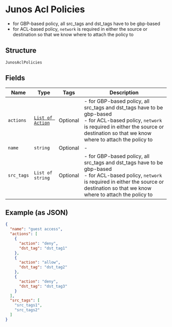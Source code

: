 
# Junos Acl Policies

- for GBP-based policy, all src_tags and dst_tags have to be gbp-based
- for ACL-based policy, `network` is required in either the source or destination so that we know where to attach the policy to

## Structure

`JunosAclPolicies`

## Fields

| Name | Type | Tags | Description |
|  --- | --- | --- | --- |
| `actions` | [`List of Action`](../../doc/models/action.md) | Optional | - for GBP-based policy, all src_tags and dst_tags have to be gbp-based<br>- for ACL-based policy, `network` is required in either the source or destination so that we know where to attach the policy to |
| `name` | `string` | Optional | - |
| `src_tags` | `List of string` | Optional | - for GBP-based policy, all src_tags and dst_tags have to be gbp-based<br>- for ACL-based policy, `network` is required in either the source or destination so that we know where to attach the policy to |

## Example (as JSON)

```json
{
  "name": "guest access",
  "actions": [
    {
      "action": "deny",
      "dst_tag": "dst_tag1"
    },
    {
      "action": "allow",
      "dst_tag": "dst_tag2"
    },
    {
      "action": "deny",
      "dst_tag": "dst_tag3"
    }
  ],
  "src_tags": [
    "src_tags1",
    "src_tags2"
  ]
}
```

